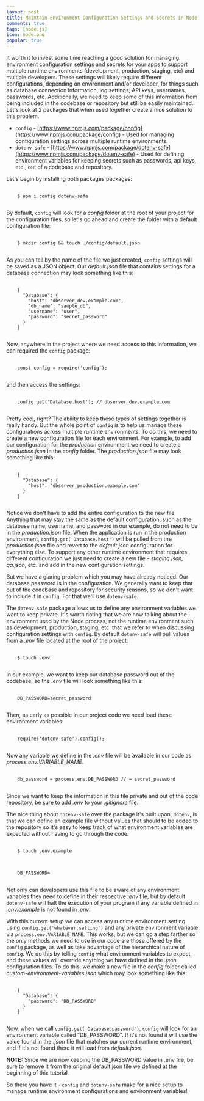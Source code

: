 ```yaml
---
layout: post
title: Maintain Environment Configuration Settings and Secrets in Node.js Apps
comments: true
tags: [node.js]
icon: node.png
popular: true
---
```


It worth it to invest some time reaching a good solution for managing environment configuration settings and secrets for your apps to support multiple runtime environments (development, production, staging, etc) and multiple developers. These settings will likely require different configurations, depending on environment and/or developer, for things such as database connection information, log settings, API keys, usernames, passwords, etc. Additionally, we need to keep some of this information from being included in the codebase or repository but still be easily maintained. Let's look at 2 packages that when used together create a nice solution to this problem.

* `config` - [https://www.npmjs.com/package/config](https://www.npmjs.com/package/config) - Used for managing configuration settings across multiple runtime environments.
* `dotenv-safe` - [https://www.npmjs.com/package/dotenv-safe](https://www.npmjs.com/package/dotenv-safe) - Used for defining environment variables for keeping secrets such as passwords, api keys, etc., out of a codebase and repository.

Let's begin by installing both packages packages:

<pre class="prettyprint">
  <code class="language-bsh">
    $ npm i config dotenv-safe
  </code>
</pre>

By default, `config` will look for a _config_ folder at the root of your project for the configuration files, so let's go ahead and create the folder with a default configuration file:

<pre class="prettyprint">
  <code class="language-bsh">
    $ mkdir config && touch ./config/default.json
  </code>
</pre>

As you can tell by the name of the file we just created, `config` settings will be saved as a JSON object. Our _default.json_ file that contains settings for a database connection may look something like this:

<pre class="prettyprint">
  <code class="language-javascript">
    {
      "Database": {
        "host": "dbserver_dev.example.com",
        "db_name": "sample_db",
        "username": "user",
        "password": "secret_password"
      }
    }
  </code>
</pre>

Now, anywhere in the project where we need access to this information, we can required the `config` package:

<pre class="prettyprint">
  <code class="lanaguage-javascript">
    const config = require('config');
  </code>
</pre>

and then access the settings:

<pre class="prettyprint">
  <code class="language-javascript">
    config.get('Database.host'); // dbserver_dev.example.com
  </code>
</pre>

Pretty cool, right? The ability to keep these types of settings together is really handy. But the whole point of `config` is to help us manage these configurations across multiple runtime environments. To do this, we need to create a new configuration file for each environment. For example, to add our configuration for the _production_ environment we need to create a _production.json_ in the _config_ folder. The _production.json_ file may look something like this:

<pre class="prettyprint">
  <code class="language-javascript">
    {
      "Database": {
        "host": "dbserver_production.example.com"
      }
    }
  </code>
</pre>

Notice we don't have to add the entire configuration to the new file. Anything that may stay the same as the default configuration, such as the database name, username, and password in our example, do not need to be in the _production.json_ file. When the application is run in the production environment, `config.get('Database.host')` will be pulled from the _production.json_ file and revert to the _default.json_ configuration for everything else. To support any other runtime environment that requires different configuration we just need to create a new file  - _staging.json, qa.json,_ etc. and add in the new configuration settings.

But we have a glaring problem which you may have already noticed. Our database password is in the configuration. We generally want to keep that out of the codebase and repository for security reasons, so we don't want to include it in `config`. For that we'll use `dotenv-safe`.

The `dotenv-safe` package allows us to define any environment variables we want to keep private. It's worth noting that we are now talking about the environment used by the Node process, not the runtime environment such as development, production, staging, etc. that we refer to when discussing configuration settings with `config`. By default `dotenv-safe` will pull values from a _.env_ file located at the root of the project:

<pre class="prettyprint">
  <code class="language-bsh">
    $ touch .env
  </code>
</pre>

In our example, we want to keep our database password out of the codebase, so the _.env_ file will look something like this:

<pre class="prettyprint">
  <code class="language-bsh">
    DB_PASSWORD=secret_password
  </code>
</pre>

Then, as early as possible in our project code we need load these environment variables:

<pre class="prettyprint">
  <code class="language-javascript">
    require('dotenv-safe').config(); 
  </code>
</pre>

Now any variable we define in the _.env_ file will be available in our code as _process.env.VARIABLE_NAME_.

<pre class="prettyprint">
  <code class="language-javascript">
    db_password = process.env.DB_PASSWORD // = secret_password
  </code>
</pre>

Since we want to keep the information in this file private and out of the code repository, be sure to add _.env_ to your _.gitignore_ file.

The nice thing about `dotenv-safe` over the package it's built upon, `dotenv`, is that we can define an example file without values that should to be added to the repository so it's easy to keep track of what environment variables are expected without having to go through the code.

<pre class="prettyprint">
  <code class="language-bsh">
    $ touch .env.example
  </code>
</pre>

<pre class="prettyprint">
  <code class="language-bsh">
    DB_PASSWORD=
  </code>
</pre>

Not only can developers use this file to be aware of any environment variables they need to define in their respective _.env_ file, but by default `dotenv-safe` will halt the execution of your program if any variable defined in _.env.example_ is not found in _.env_.

With this current setup we can access any runtime environment setting using `config.get('whatever.setting')` and any private environment variable via `process.env.VARIABLE_NAME`. This works, but we can go a step farther so the only methods we need to use in our code are those offered by the `config` package, as well as take advantage of the hierarchical nature of `config`. We do this by telling `config` what environment variables to expect, and these values will override anything we have defined in the _.json_ configuration files. To do this, we make a new file in the _config_ folder called _custom-environment-variables.json_ which may look something like this:

<pre class="prettyprint">
  <code class="language-javascript">
    {
      "Database": {
        "password": "DB_PASSWORD"
      }
    }
  </code>
</pre>

Now, when we call `config.get('Database.password')`, `config` will look for an environment variable called "DB_PASSWORD". If it's not found it will use the value found in the _.json_ file that matches our current runtime environment, and if it's not found there it will load from _default.json_.

<strong>NOTE:</strong> Since we are now keeping the DB_PASSWORD value in .env file, be sure to remove it from the original default.json file we defined at the beginning of this tutorial.

So there you have it - `config` and `dotenv-safe` make for a nice setup to manage runtime environment configurations and environment variables!



